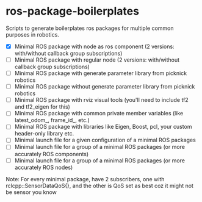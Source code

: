# ros-package-boilerplates
Scripts to generate boilerplates ros packages for multiple common purposes in robotics.

- [x] Minimal ROS package with node as ros component (2 versions: with/without callback group subscriptions)
- [ ] Minimal ROS package with regular node (2 versions: with/without callback group subscriptions)
- [ ] Minimal ROS package with generate parameter library from picknick robotics
- [ ] Minimal ROS package without generate parameter library from picknick robotics
- [ ] Minimal ROS package with rviz visual tools (you'll need to include tf2 and tf2_eigen for this)
- [ ] Minimal ROS package with common private member variables (like latest_odom_, frame_id_, etc.)
- [ ] Minimal ROS package with libraries like Eigen, Boost, pcl, your custom header-only library etc.
- [ ] Minimal launch file for a given configuration of a minimal ROS packages
- [ ] Minimal launch file for a group of a minimal ROS packages (or more accurately ROS components)
- [ ] Minimal launch file for a group of a minimal ROS packages (or more accurately ROS nodes)

Note: For every minimal package, have 2 subscribers, one with rclcpp::SensorDataQoS{}, and the other is QoS set as best coz it might not be sensor you know
